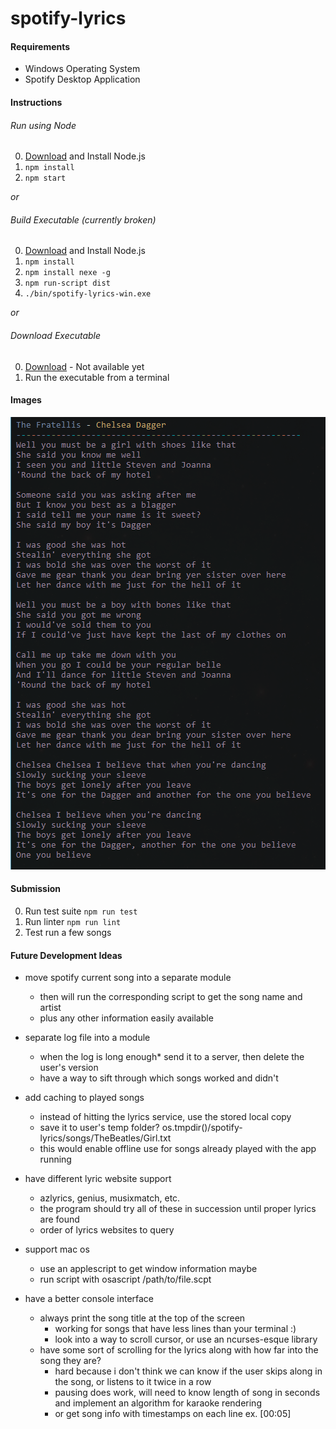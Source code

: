 # spotify-lyrics

#### Requirements
- Windows Operating System
- Spotify Desktop Application

#### Instructions
###### Run using Node
0. [Download](https://nodejs.org/en/download/) and Install Node.js
1. `npm install`
2. `npm start`

_or_
###### Build Executable (currently broken)
0. [Download](https://nodejs.org/en/download/) and Install Node.js
1. `npm install`
2. `npm install nexe -g`
3. `npm run-script dist`
4. `./bin/spotify-lyrics-win.exe`

_or_
###### Download Executable
0. [Download](#download-executable) - Not available yet
1. Run the executable from a terminal

#### Images
![screenshot](https://github.com/mic-max/spotify-lyrics/blob/master/demo.png)

#### Submission
0. Run test suite `npm run test`
1. Run linter `npm run lint`
2. Test run a few songs

#### Future Development Ideas
- move spotify current song into a separate module
  - then will run the corresponding script to get the song name and artist
  - plus any other information easily available

- separate log file into a module
  - when the log is long enough* send it to a server, then delete the user's version
  - have a way to sift through which songs worked and didn't

- add caching to played songs
  - instead of hitting the lyrics service, use the stored local copy
  - save it to user's temp folder? os.tmpdir()/spotify-lyrics/songs/TheBeatles/Girl.txt
  - this would enable offline use for songs already played with the app running

- have different lyric website support
  - azlyrics, genius, musixmatch, etc.
  - the program should try all of these in succession until proper lyrics are found
  - order of lyrics websites to query

- support mac os
  - use an applescript to get window information maybe
  - run script with osascript /path/to/file.scpt

- have a better console interface
  - always print the song title at the top of the screen
    - working for songs that have less lines than your terminal :)
    - look into a way to scroll cursor, or use an ncurses-esque library
  - have some sort of scrolling for the lyrics along with how far into the song they are?
    - hard because i don't think we can know if the user skips along in the song, or listens to it twice in a row
    - pausing does work, will need to know length of song in seconds and implement an algorithm for karaoke rendering
    - or get song info with timestamps on each line ex. [00:05] 